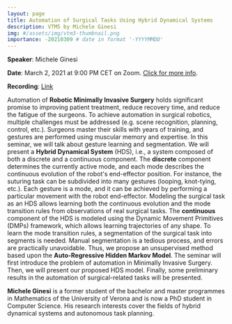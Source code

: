 ```yaml
---
layout: page
title: Automation of Surgical Tasks Using Hybrid Dynamical Systems
description: VTM5 by Michele Ginesi
img: #/assets/img/vtm3-thumbnail.png
importance: -20210309 # date in format '-YYYYMMDD'
---
```


**Speaker**: Michele Ginesi

**Date**: March 2, 2021 at 9:00 PM CET on Zoom. [Click for more info](https://www.di.univr.it/?ent=seminario&id=5293).

**Recording**: [Link](https://univr.cloud.panopto.eu/Panopto/Pages/Viewer.aspx?id=ba8c3e62-89c2-4a68-9be7-ace6016591f8)

Automation of **Robotic Minimally Invasive Surgery** holds significant promise to improving patient treatment, reduce recovery time, and reduce the fatigue of the surgeons. To achieve automation in surgical robotics, multiple challenges must be addressed (e.g. scene recognition, planning, control, etc.). Surgeons master their skills with years of training, and gestures are performed using muscular memory and expertise. In this seminar, we will talk about gesture learning and segmentation. We will present a **Hybrid Dynamical System** (HDS), i.e., a system composed of both a discrete and a continuous component. The **discrete** component determines the currently active mode, and each mode describes the continuous evolution of the robot's end-effector position. For instance, the suturing task can be subdivided into many gestures (looping, knot-tying, etc.). Each gesture is a mode, and it can be achieved by performing a particular movement with the robot end-effector. Modeling the surgical task as an HDS allows learning both the continuous evolution and the mode transition rules from observations of real surgical tasks. The **continuous** component of the HDS is modeled using the Dynamic Movement Primitives (DMPs) framework, which allows learning trajectories of any shape. To learn the mode transition rules, a segmentation of the surgical task into segments is needed. Manual segmentation is a tedious process, and errors are practically unavoidable. Thus, we propose an unsupervised method based upon the **Auto-Regressive Hidden Markov Model**. The seminar will first introduce the problem of automation in Minimally Invasive Surgery. Then, we will present our proposed HDS model. Finally, some preliminary results in the automation of surgical-related tasks will be presented.

**Michele Ginesi** is a former student of the bachelor and master programmes in Mathematics of the University of Verona and is now a PhD student in Computer Science. His research interests cover the fields of hybrid dynamical systems and autonomous task planning.
